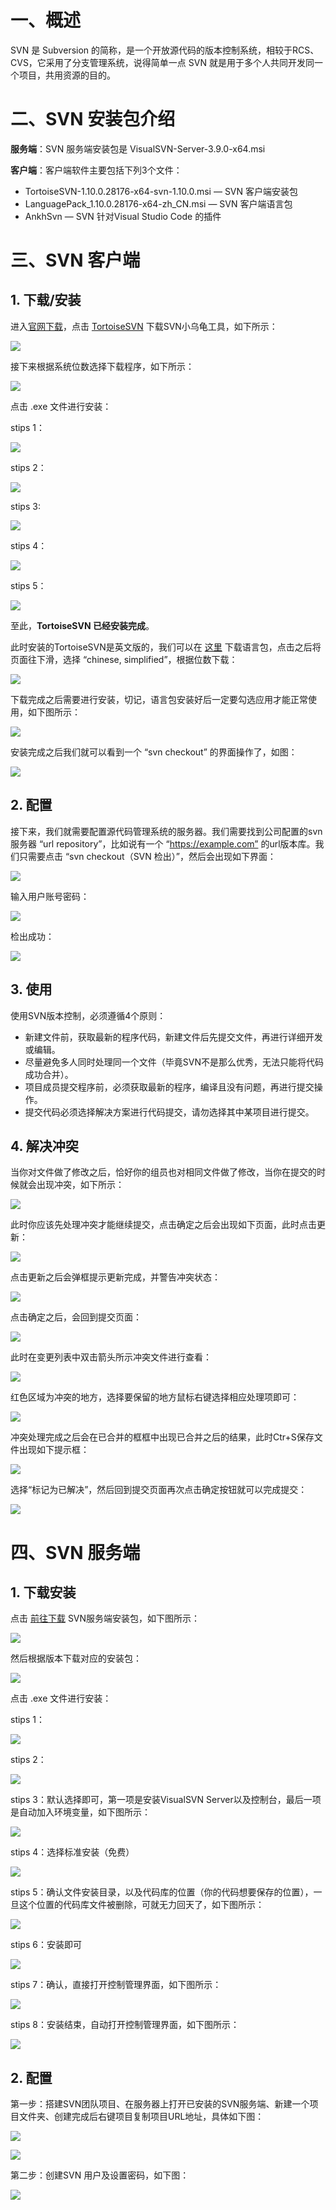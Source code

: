 # 一、概述

SVN 是 Subversion 的简称，是一个开放源代码的版本控制系统，相较于RCS、CVS，它采用了分支管理系统，说得简单一点 SVN 就是用于多个人共同开发同一个项目，共用资源的目的。

# 二、SVN 安装包介绍

**服务端**：SVN 服务端安装包是 VisualSVN-Server-3.9.0-x64.msi 

**客户端**：客户端软件主要包括下列3个文件：

- TortoiseSVN-1.10.0.28176-x64-svn-1.10.0.msi — SVN 客户端安装包
- LanguagePack_1.10.0.28176-x64-zh_CN.msi — SVN 客户端语言包
- AnkhSvn — SVN 针对Visual Studio Code 的插件

# 三、SVN 客户端

## 1. 下载/安装

进入[官网下载](http://subversion.apache.org/packages.html#windows)，点击 [TortoiseSVN](https://tortoisesvn.net/downloads/) 下载SVN小乌龟工具，如下所示：

![](IMGS/svn-download.jpg)

接下来根据系统位数选择下载程序，如下所示：

![](IMGS/svn-download-v.png)

点击 .exe 文件进行安装：

stips 1：

![](IMGS/svn-i-stips-01.png)

stips 2：

![](IMGS/svn-i-stips-02.png)

stips 3:

![](IMGS/svn-i-stips-03.png)

stips 4：

![](IMGS/svn-i-stips-04.png)

stips 5：

![](IMGS/svn-i-stips-05.png)

至此，**TortoiseSVN 已经安装完成**。

此时安装的TortoiseSVN是英文版的，我们可以在 [这里](https://tortoisesvn.net/downloads.html) 下载语言包，点击之后将页面往下滑，选择 “chinese, simplified”，根据位数下载：

![](./IMGS/svn-lang.png)

下载完成之后需要进行安装，切记，语言包安装好后一定要勾选应用才能正常使用，如下图所示：

![](IMGS/svn-i-stips-06.png)

安装完成之后我们就可以看到一个 “svn checkout” 的界面操作了，如图：

![](IMGS/svn-interface.png)

## 2. 配置

接下来，我们就需要配置源代码管理系统的服务器。我们需要找到公司配置的svn服务器 “url repository”，比如说有一个 “https://example.com” 的url版本库。我们只需要点击 “svn checkout（SVN 检出）”，然后会出现如下界面：

![](IMGS/svn-checkout.png)

输入用户账号密码：

![](IMGS/svn_enter_user.png)

检出成功：

![](IMGS/svn_checkout_success.png)

## 3. 使用

使用SVN版本控制，必须遵循4个原则：

- 新建文件前，获取最新的程序代码，新建文件后先提交文件，再进行详细开发或编辑。
- 尽量避免多人同时处理同一个文件（毕竟SVN不是那么优秀，无法只能将代码成功合并）。
- 项目成员提交程序前，必须获取最新的程序，编译且没有问题，再进行提交操作。
- 提交代码必须选择解决方案进行代码提交，请勿选择其中某项目进行提交。

## 4. 解决冲突

当你对文件做了修改之后，恰好你的组员也对相同文件做了修改，当你在提交的时候就会出现冲突，如下所示：

![](IMGS/svn-conflict.png)



此时你应该先处理冲突才能继续提交，点击确定之后会出现如下页面，此时点击更新：

![](IMGS/svn-resolve-conflict-01.png)

点击更新之后会弹框提示更新完成，并警告冲突状态：

![](IMGS/svn-resolve-conflict-02.png)

点击确定之后，会回到提交页面：

![](IMGS/svn-resolve-conflict-03.png)

此时在变更列表中双击箭头所示冲突文件进行查看：

![](IMGS/svn-resolve-conflict-04.png)

红色区域为冲突的地方，选择要保留的地方鼠标右键选择相应处理项即可：

![](IMGS/svn-resolve-conflict-05.png)

冲突处理完成之后会在已合并的框框中出现已合并之后的结果，此时Ctr+S保存文件出现如下提示框：

![](IMGS/svn-resolve-conflict-06.jpeg)

选择“标记为已解决”，然后回到提交页面再次点击确定按钮就可以完成提交：

![](IMGS/svn-resolve-conflict-07.png)

# 四、SVN 服务端

## 1. 下载安装

点击 [前往下载](http://subversion.apache.org/packages.html#windows) SVN服务端安装包，如下图所示：

![](IMGS/svn-visualsvn-download.png)

然后根据版本下载对应的安装包：

![](IMGS/svn-visualsvn-download-v.png)

点击 .exe 文件进行安装：

stips 1：

![](IMGS/svn-visualsvn-i-stips-01.png)

stips 2：

![](IMGS/svn-visualsvn-i-stips-02.png)

stips 3：默认选择即可，第一项是安装VisualSVN Server以及控制台，最后一项是自动加入环境变量，如下图所示：

![](IMGS/svn-visualsvn-i-stips-03.png)

stips 4：选择标准安装（免费）

![](IMGS/svn-visualsvn-i-stips-04.png)

stips 5：确认文件安装目录，以及代码库的位置（你的代码想要保存的位置），一旦这个位置的代码库文件被删除，可就无力回天了，如下图所示：

![](IMGS/svn-visualsvn-i-stips-05.png)

stips 6：安装即可

![](IMGS/svn-visualsvn-i-stips-06.png)

stips 7：确认，直接打开控制管理界面，如下图所示：

![](IMGS/svn-visualsvn-i-stips-07.png)

stips 8：安装结束，自动打开控制管理界面，如下图所示：

![](IMGS/svn-visualsvn-i-stips-08.png)

## 2. 配置

第一步：搭建SVN团队项目、在服务器上打开已安装的SVN服务端、新建一个项目文件夹、创建完成后右键项目复制项目URL地址，具体如下图：

![](IMGS/svn-visualsvn-create-repositories.jpg)

![](IMGS/svn-visualsvn-copyurl.jpg)

第二步：创建SVN 用户及设置密码，如下图：

![](IMGS/svn-visualsvn-create-user.jpg)























